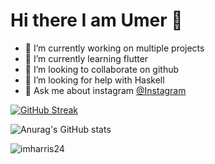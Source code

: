 # Hi there I am Umer 👋

- 🔭 I’m currently working on multiple projects
- 🌱 I’m currently learning flutter
- 👯 I’m looking to collaborate on github
- 🤔 I’m looking for help with Haskell
- 💬 Ask me about instagram [@Instagram](https://www.instagram.com/im_umerg/)

[![GitHub Streak](http://github-readme-streak-stats.herokuapp.com?user=imumer12&theme=tokyonight&background=000000)](https://git.io/streak-stats)


![Anurag's GitHub stats](https://github-readme-stats.vercel.app/api?username=imumer12&show_icons=true&theme=tokyonight)


<img src="https://camo.githubusercontent.com/512a2b51244997ee3cf8e78331ae97a5e43ccc324b1f3fa321635c6d6f56188c/68747470733a2f2f6769746875622d726561646d652d73747265616b2d73746174732e6865726f6b756170702e636f6d2f3f757365723d696d6861727269733234267468656d653d616c676f6c6961" alt="imharris24" data-canonical-src="https://github-readme-streak-stats.herokuapp.com/?user=imharris24&amp;theme=algolia" style="max-width: 100%;">
